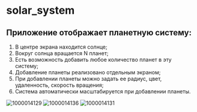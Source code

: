 # solar_system

## Приложение отображает планетную систему:
1. В центре экрана находится солнце;
2. Вокруг солнца вращается N планет;
3. Есть возможность добавить любое количество планет в эту систему;
4. Добавление планеты реализовано отдельным экраном;
5. При добавлении планеты можно задать ее радиус, цвет, удаленность, скорость вращения;
6. Система автоматически масштабируется при добавлении планеты.

![1000014129](https://github.com/B-E-B/solar_system/assets/128063667/9901bebc-2a6f-484e-ac54-fa82f771d411)
![1000014136](https://github.com/B-E-B/solar_system/assets/128063667/12abf24b-47f5-4552-84b0-dd050ea2e402)
![1000014131](https://github.com/B-E-B/solar_system/assets/128063667/20a678a4-93ae-40c2-85ea-3529cb63165b)
